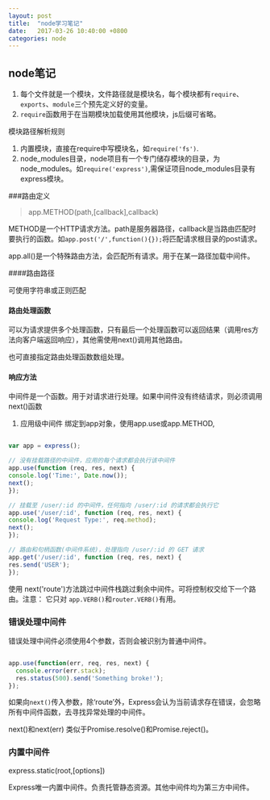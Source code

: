 ```yaml
---
layout: post
title:  "node学习笔记"
date:   2017-03-26 10:40:00 +0800
categories: node
---
```


## node笔记

1. 每个文件就是一个模块，文件路径就是模块名，每个模块都有`require`、`exports`、`module`三个预先定义好的变量。
2. `require`函数用于在当期模块加载使用其他模块，js后缀可省略。


模块路径解析规则
1. 内置模块，直接在require中写模块名，如`require('fs')`.
2. node_modules目录，node项目有一个专门储存模块的目录，为node_modules。如`require('express')`,需保证项目node_modules目录有express模块。


###路由定义 

> app.METHOD(path,[callback],callback)

METHOD是一个HTTP请求方法。path是服务器路径，callback是当路由匹配时要执行的函数。如`app.post('/',function(){});`将匹配请求根目录的post请求。

app.all()是一个特殊路由方法，会匹配所有请求。用于在某一路径加载中间件。

####路由路径

可使用字符串或正则匹配

#### 路由处理函数
可以为请求提供多个处理函数，只有最后一个处理函数可以返回结果（调用res方法向客户端返回响应），其他需使用next()调用其他路由。

也可直接指定路由处理函数数组处理。

#### 响应方法

中间件是一个函数。用于对请求进行处理。如果中间件没有终结请求，则必须调用next()函数

1. 应用级中间件
  绑定到app对象，使用app.use或app.METHOD,
  
  
  ```js
  
  var app = express();

  // 没有挂载路径的中间件，应用的每个请求都会执行该中间件
 app.use(function (req, res, next) {
  console.log('Time:', Date.now());
  next();
});

 // 挂载至 /user/:id 的中间件，任何指向 /user/:id 的请求都会执行它
app.use('/user/:id', function (req, res, next) {
  console.log('Request Type:', req.method);
  next();
});

 // 路由和句柄函数(中间件系统)，处理指向 /user/:id 的 GET 请求
app.get('/user/:id', function (req, res, next) {
  res.send('USER');
});
  
  ```
  
  使用 next('route')方法跳过中间件栈跳过剩余中间件。可将控制权交给下一个路由。注意： 它只对 `app.VERB()`和`router.VERB()`有用。
  
  
  
### 错误处理中间件

错误处理中间件必须使用4个参数，否则会被识别为普通中间件。

```javascript

app.use(function(err, req, res, next) {
  console.error(err.stack);
  res.status(500).send('Something broke!');
});

```
如果向`next()`传入参数，除‘route’外，Express会认为当前请求存在错误，会忽略所有中间件函数，去寻找异常处理的中间件。

next()和next(err) 类似于Promise.resolve()和Promise.reject()。

### 内置中间件

express.static(root,[options])

Express唯一内置中间件。负责托管静态资源。其他中间件均为第三方中间件。


























